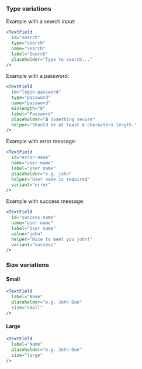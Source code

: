 ### Type variations

Example with a search input:

```jsx
<TextField
  id="search"
  type="search"
  name="search"
  label="Search"
  placeholder="Type to search..."
/>
```

Example with a password:

```jsx
<TextField
  id="login-password"
  type="password"
  name="password"
  minlength="8"
  label="Password"
  placeholder="🔒 Something secure"
  helper="Should be at least 8 characters length."
/>
```

Example with error message:

```jsx
<TextField
  id="error-name"
  name="user-name"
  label="User name"
  placeholder="e.g. john"
  helper="User name is required"
  variant="error"
/>
```

Example with success message:

```jsx
<TextField
  id="success-name"
  name="user-name"
  label="User name"
  value="john"
  helper="Nice to meet you john!"
  variant="success"
/>
```

### Size variations

#### Small

```jsx
<TextField
  label="Name"
  placeholder="e.g. John Doe"
  size="small"
/>
```

#### Large

```jsx
<TextField
  label="Name"
  placeholder="e.g. John Doe"
  size="large"
/>
```
